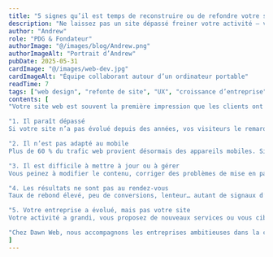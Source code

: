```yaml
---
title: "5 signes qu’il est temps de reconstruire ou de refondre votre site web"
description: "Ne laissez pas un site dépassé freiner votre activité — voici les principaux signes qu’il est temps de repartir sur de bonnes bases."
author: "Andrew"
role: "PDG & Fondateur"
authorImage: "@/images/blog/Andrew.png"
authorImageAlt: "Portrait d’Andrew"
pubDate: 2025-05-31
cardImage: "@/images/web-dev.jpg"
cardImageAlt: "Équipe collaborant autour d’un ordinateur portable"
readTime: 7
tags: ["web design", "refonte de site", "UX", "croissance d’entreprise"]
contents: [
"Votre site web est souvent la première impression que les clients ont de votre marque. Mais s’il est dépassé ou peu performant, il risque de vous desservir. Chez Dawn Web, nous savons qu’une refonte stratégique peut relancer la présence en ligne d’une entreprise et générer des résultats concrets.",

"1. Il paraît dépassé
Si votre site n’a pas évolué depuis des années, vos visiteurs le remarqueront. Les tendances du web changent vite : ce qui était moderne en 2018 peut sembler obsolète aujourd’hui. Une interface soignée et actuelle inspire confiance et incite à rester.",

"2. Il n’est pas adapté au mobile
Plus de 60 % du trafic web provient désormais des appareils mobiles. Si votre site ne s’adapte pas aux smartphones et tablettes, vous perdez des clients potentiels dès le départ.",

"3. Il est difficile à mettre à jour ou à gérer
Vous peinez à modifier le contenu, corriger des problèmes de mise en page ou ajouter des fonctionnalités ? Un CMS moderne et une structure modulaire facilitent les changements — une priorité dans toutes nos réalisations chez Dawn Web.",

"4. Les résultats ne sont pas au rendez-vous
Taux de rebond élevé, peu de conversions, lenteur… autant de signaux d’alerte. Une refonte ne concerne pas que l’apparence : elle vise aussi à améliorer la performance de votre site pour atteindre vos objectifs.",

"5. Votre entreprise a évolué, mais pas votre site
Votre activité a grandi, vous proposez de nouveaux services ou vous ciblez un autre public ? Si votre site ne reflète plus qui vous êtes ou ce que vous offrez, il est temps d’aligner votre présence digitale sur votre vision actuelle.",

"Chez Dawn Web, nous accompagnons les entreprises ambitieuses dans la création de sites à la hauteur de leurs objectifs. Qu’il s’agisse d’une refonte complète ou d’une mise à jour stratégique, nous veillons à ce que votre site soit un atout, et non un frein."
]
---
```


